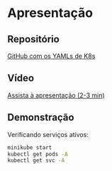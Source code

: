 # Apresentação

## Repositório

[GitHub com os YAMLs de K8s](https://github.com/henriquessm/api)

## Vídeo

[Assista à apresentação (2-3 min)](https://youtube.com/...)

## Demonstração

Verificando serviços ativos:
```bash
minikube start
kubectl get pods -A
kubectl get svc -A
```

